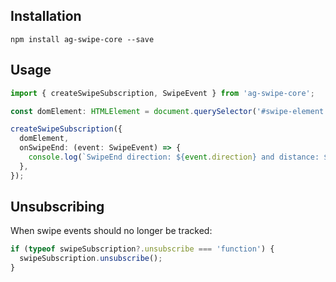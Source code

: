 ## Installation

```
npm install ag-swipe-core --save
```

## Usage

```typescript
import { createSwipeSubscription, SwipeEvent } from 'ag-swipe-core';

const domElement: HTMLElement = document.querySelector('#swipe-element');

createSwipeSubscription({
  domElement,
  onSwipeEnd: (event: SwipeEvent) => {
    console.log(`SwipeEnd direction: ${event.direction} and distance: ${event.distance}`);
  },
});
```

## Unsubscribing 
When swipe events should no longer be tracked:

```typescript
if (typeof swipeSubscription?.unsubscribe === 'function') {
  swipeSubscription.unsubscribe();
}
```
